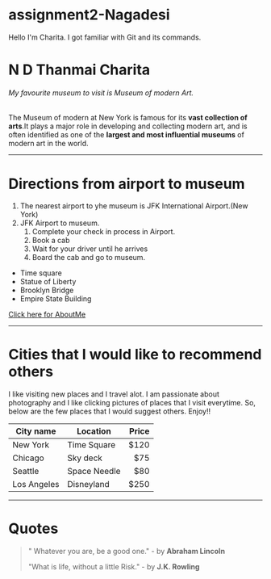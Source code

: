 # assignment2-Nagadesi
Hello I'm Charita. I got familiar with Git and its commands.

# N D Thanmai Charita
###### My favourite museum to visit is Museum of modern Art.

The Museum of modern at New York is famous for its **vast collection of arts**.It plays a major role in developing and collecting modern art, and is often identified as one of the **largest and most influential museums** of modern art in the world.

---

# Directions from airport to museum
1. The nearest airport to yhe museum is JFK International Airport.(New York)
2. JFK Airport to museum.
    1. Complete your check in process in Airport.
    2. Book a cab
    3. Wait for your driver until he arrives
    4. Board the cab and go to museum.

* Time square
* Statue of Liberty
* Brooklyn Bridge
* Empire State Building

[Click here for AboutMe](https://github.com/tanmaycharita/assignment2-Nagadesi/blob/main/AboutMe.md)

---

# Cities that I would like to recommend others

I like visiting new places and I travel alot. I am passionate about photography and I like clicking pictures of places that I visit everytime. So, below are the few places that I would suggest others. Enjoy!!

| City name                         | Location       | Price |
| ---                               | ---            | ---:  |
| New York                          | Time Square    | $120  |
| Chicago                           | Sky deck       | $75   |
| Seattle                           | Space Needle   | $80   |
| Los Angeles                       | Disneyland     | $250  |

---

# Quotes

> " Whatever you are, be a good one."
>      - by **Abraham Lincoln**
>      
> "What is life, without a little Risk."
>      - by **J.K. Rowling**
